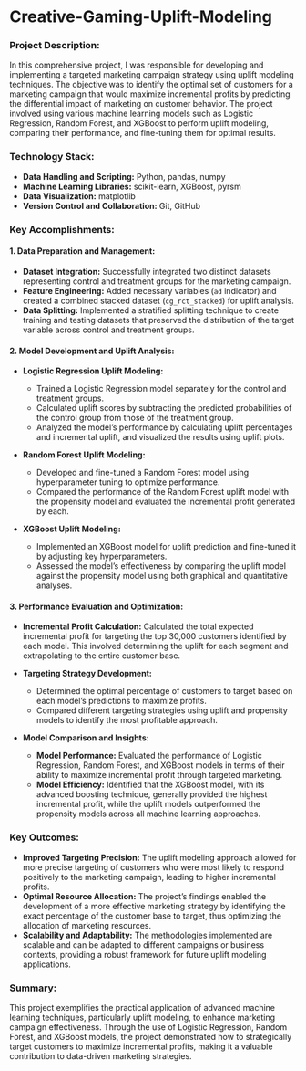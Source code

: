 # Creative-Gaming-Uplift-Modeling

### Project Description:
In this comprehensive project, I was responsible for developing and implementing a targeted marketing campaign strategy using uplift modeling techniques. The objective was to identify the optimal set of customers for a marketing campaign that would maximize incremental profits by predicting the differential impact of marketing on customer behavior. The project involved using various machine learning models such as Logistic Regression, Random Forest, and XGBoost to perform uplift modeling, comparing their performance, and fine-tuning them for optimal results.

### Technology Stack:
- **Data Handling and Scripting:** Python, pandas, numpy
- **Machine Learning Libraries:** scikit-learn, XGBoost, pyrsm
- **Data Visualization:** matplotlib
- **Version Control and Collaboration:** Git, GitHub

### Key Accomplishments:

#### 1. **Data Preparation and Management:**
   - **Dataset Integration:** Successfully integrated two distinct datasets representing control and treatment groups for the marketing campaign. 
   - **Feature Engineering:** Added necessary variables (`ad` indicator) and created a combined stacked dataset (`cg_rct_stacked`) for uplift analysis.
   - **Data Splitting:** Implemented a stratified splitting technique to create training and testing datasets that preserved the distribution of the target variable across control and treatment groups.

#### 2. **Model Development and Uplift Analysis:**
   - **Logistic Regression Uplift Modeling:**
     - Trained a Logistic Regression model separately for the control and treatment groups.
     - Calculated uplift scores by subtracting the predicted probabilities of the control group from those of the treatment group.
     - Analyzed the model’s performance by calculating uplift percentages and incremental uplift, and visualized the results using uplift plots.
   
   - **Random Forest Uplift Modeling:**
     - Developed and fine-tuned a Random Forest model using hyperparameter tuning to optimize performance.
     - Compared the performance of the Random Forest uplift model with the propensity model and evaluated the incremental profit generated by each.
   
   - **XGBoost Uplift Modeling:**
     - Implemented an XGBoost model for uplift prediction and fine-tuned it by adjusting key hyperparameters.
     - Assessed the model’s effectiveness by comparing the uplift model against the propensity model using both graphical and quantitative analyses.

#### 3. **Performance Evaluation and Optimization:**
   - **Incremental Profit Calculation:** Calculated the total expected incremental profit for targeting the top 30,000 customers identified by each model. This involved determining the uplift for each segment and extrapolating to the entire customer base.
   - **Targeting Strategy Development:**
     - Determined the optimal percentage of customers to target based on each model’s predictions to maximize profits.
     - Compared different targeting strategies using uplift and propensity models to identify the most profitable approach.

   - **Model Comparison and Insights:**
     - **Model Performance:** Evaluated the performance of Logistic Regression, Random Forest, and XGBoost models in terms of their ability to maximize incremental profit through targeted marketing.
     - **Model Efficiency:** Identified that the XGBoost model, with its advanced boosting technique, generally provided the highest incremental profit, while the uplift models outperformed the propensity models across all machine learning approaches.

### Key Outcomes:
- **Improved Targeting Precision:** The uplift modeling approach allowed for more precise targeting of customers who were most likely to respond positively to the marketing campaign, leading to higher incremental profits.
- **Optimal Resource Allocation:** The project’s findings enabled the development of a more effective marketing strategy by identifying the exact percentage of the customer base to target, thus optimizing the allocation of marketing resources.
- **Scalability and Adaptability:** The methodologies implemented are scalable and can be adapted to different campaigns or business contexts, providing a robust framework for future uplift modeling applications.

### Summary:
This project exemplifies the practical application of advanced machine learning techniques, particularly uplift modeling, to enhance marketing campaign effectiveness. Through the use of Logistic Regression, Random Forest, and XGBoost models, the project demonstrated how to strategically target customers to maximize incremental profits, making it a valuable contribution to data-driven marketing strategies.
